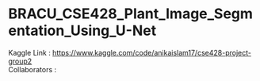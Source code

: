 # BRACU_CSE428_Plant_Image_Segmentation_Using_U-Net
Kaggle Link : https://www.kaggle.com/code/anikaislam17/cse428-project-group2 </br>
Collaborators : 
